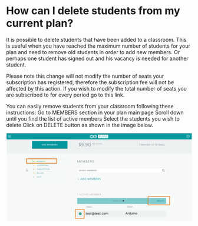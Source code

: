 # How can I delete students from my current plan?

It is possible to delete students that have been added to a classroom. This is useful when you have reached the maximum number of students for your plan and need to remove old students in order to add new members. Or perhaps one student has signed out  and his vacancy is needed for another student.

Please note this change will not modify the number of seats your subscription has registered, therefore the subscription fee will not be affected by this action. If you wish to modify the total number of seats you are subscribed to for every period go to this link.

You can easily remove students from your classroom following these instructions:
Go to MEMBERS section in your plan main page
Scroll down until you find the list of active members
Select the students you wish to delete
Click on DELETE button as shown in the image below.

![image delete](assets/img/HowcanIdeletestudentsfrommycurrentplan/1.png)
